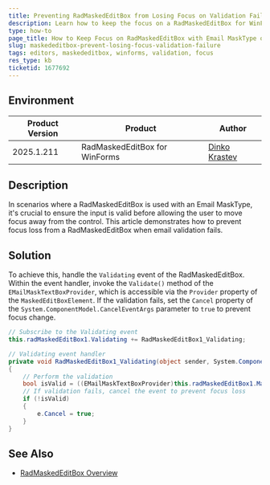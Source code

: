 ```yaml
---
title: Preventing RadMaskedEditBox from Losing Focus on Validation Failure
description: Learn how to keep the focus on a RadMaskedEditBox for WinForms when the Email mask validation fails.
type: how-to
page_title: How to Keep Focus on RadMaskedEditBox with Email MaskType on Validation Failure
slug: maskededitbox-prevent-losing-focus-validation-failure
tags: editors, maskededitbox, winforms, validation, focus
res_type: kb
ticketid: 1677692
---
```


## Environment

|Product Version|Product|Author|
|----|----|----|
|2025.1.211|RadMaskedEditBox for WinForms|[Dinko Krastev](https://www.telerik.com/blogs/author/dinko-krastev)|

## Description

In scenarios where a RadMaskedEditBox is used with an Email MaskType, it's crucial to ensure the input is valid before allowing the user to move focus away from the control. This article demonstrates how to prevent focus loss from a RadMaskedEditBox when email validation fails.

## Solution

To achieve this, handle the `Validating` event of the RadMaskedEditBox. Within the event handler, invoke the `Validate()` method of the `EMailMaskTextBoxProvider`, which is accessible via the `Provider` property of the `MaskedEditBoxElement`. If the validation fails, set the `Cancel` property of the `System.ComponentModel.CancelEventArgs` parameter to `true` to prevent focus change.

````C#
// Subscribe to the Validating event
this.radMaskedEditBox1.Validating += RadMaskedEditBox1_Validating;

// Validating event handler
private void RadMaskedEditBox1_Validating(object sender, System.ComponentModel.CancelEventArgs e)
{
    // Perform the validation
    bool isValid = ((EMailMaskTextBoxProvider)this.radMaskedEditBox1.MaskedEditBoxElement.Provider).Validate(this.radMaskedEditBox1.MaskedEditBoxElement.Text);
    // If validation fails, cancel the event to prevent focus loss
    if (!isValid)
    {
        e.Cancel = true;
    }
}
````


## See Also

- [RadMaskedEditBox Overview](https://docs.telerik.com/devtools/winforms/controls/editors/maskededitbox/maskededitbox)
